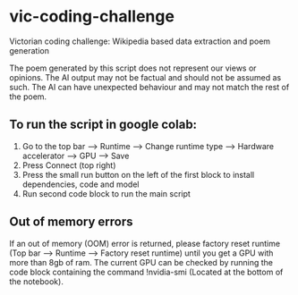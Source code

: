 # vic-coding-challenge
Victorian coding challenge: Wikipedia based data extraction and poem generation

The poem generated by this script does not represent our views or opinions. The AI output may not be factual and should not be assumed as such. The AI can have unexpected behaviour and may not match the rest of the poem.

## **To run the script in google colab:**
1. Go to the top bar --> Runtime --> Change runtime type --> Hardware accelerator --> GPU --> Save
2. Press Connect (top right)
3. Press the small run button on the left of the first block to install dependencies, code and model  
4. Run second code block to run the main script

## **Out of memory errors**
If an out of memory (OOM) error is returned, please factory reset runtime (Top bar --> Runtime --> Factory reset runtime) until you get a GPU with more than 8gb of ram. The current GPU can be checked by running the code block containing the command !nvidia-smi (Located at the bottom of the notebook).
